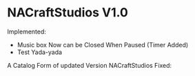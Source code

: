 # NACraftStudios V1.0
Implemented:
- Music box Now can be Closed When Paused (Timer Added)
- Test Yada-yada

A Catalog Form of updated Version NACraftStudios
Fixed:
